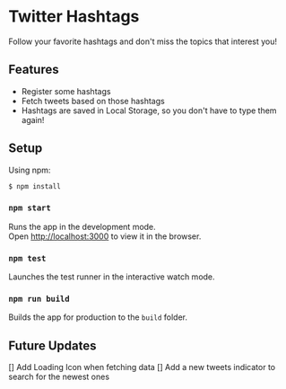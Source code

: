 # Twitter Hashtags

Follow your favorite hashtags and don't miss the topics that interest you!

## Features

- Register some hashtags
- Fetch tweets based on those hashtags
- Hashtags are saved in Local Storage, so you don't have to type them again!

## Setup

Using npm:

```bash
$ npm install
```

### `npm start`

Runs the app in the development mode.<br />
Open [http://localhost:3000](http://localhost:3000) to view it in the browser.

### `npm test`

Launches the test runner in the interactive watch mode.<br />

### `npm run build`

Builds the app for production to the `build` folder.<br />

## Future Updates

[] Add Loading Icon when fetching data
[] Add a new tweets indicator to search for the newest ones
